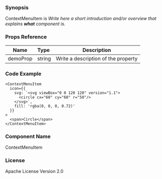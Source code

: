 ### Synopsis

ContextMenuItem is 
*Write here a short introduction and/or overview that explains **what** component is.*

### Props Reference

| Name                           | Type                    | Description                                                 |
| ------------------------------ | :---------------------- | ----------------------------------------------------------- |
| demoProp                       | string                  | Write a description of the property                         |

### Code Example

```
<ContextMenuItem 
  icon={{
    svg: `<svg viewBox="0 0 120 120" version="1.1">
      <circle cx="60" cy="60" r="50"/>
    </svg>`, 
    fill: 'rgba(0, 0, 0, 0.72)' 
  }}
>
  <span>Circle</span>
</ContextMenuItem>
```

### Component Name

ContextMenuItem

### License

Apache License Version 2.0

